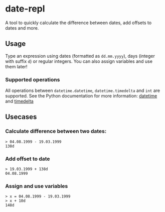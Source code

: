 # date-repl

A tool to quickly calculate the difference between dates, add offsets to dates and more.

## Usage

Type an expression using dates (formatted as `dd.mm.yyyy`), days (integer with suffix `d`) or regular integers. You can also assign variables and use them later!

### Supported operations

All operations between `datetime.datetime`, `datetime.timedelta` and `int` are supported. See the Python documentation for more information: [datetime](https://docs.python.org/3/library/datetime.html#datetime-objects) and [timedelta](https://docs.python.org/3/library/datetime.html#timedelta-objects)

## Usecases

### Calculate difference between two dates:

```
> 04.08.1999 - 19.03.1999
138d
```

### Add offset to date
```
> 19.03.1999 + 138d
04.08.1999
```

### Assign and use variables
```
> x = 04.08.1999 - 19.03.1999
> x + 10d
148d
```